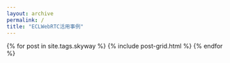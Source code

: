 ```yaml
---
layout: archive
permalink: /
title: "ECLWebRTC活用事例"
---
```


<div class="tiles">
{% for post in site.tags.skyway %}
	{% include post-grid.html %}
{% endfor %}
</div><!-- /.tiles -->
